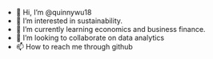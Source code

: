 - 👋 Hi, I’m @quinnywu18
- 👀 I’m interested in sustainability.
- 🌱 I’m currently learning economics and business finance. 
- 💞️ I’m looking to collaborate on data analytics
- 📫 How to reach me through github

<!---
quinnywu18/quinnywu18 is a ✨ special ✨ repository because its `README.md` (this file) appears on your GitHub profile.
You can click the Preview link to take a look at your changes.
--->

